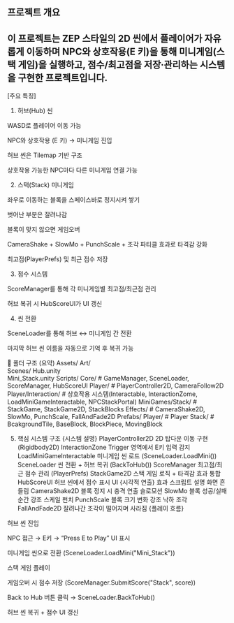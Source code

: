 프로젝트 개요
-------------------------------------------------------------------------------------------------
이 프로젝트는 ZEP 스타일의 2D 씬에서
플레이어가 자유롭게 이동하며 NPC와 상호작용(E 키)을 통해
미니게임(스택 게임)을 실행하고, 점수/최고점을 저장·관리하는 시스템을 구현한 프로젝트입니다.
-------------------------------------------------------------------------------------------------
[주요 특징]
1. 허브(Hub) 씬

WASD로 플레이어 이동 가능

NPC와 상호작용 (E 키) → 미니게임 진입

허브 씬은 Tilemap 기반 구조

상호작용 가능한 NPC마다 다른 미니게임 연결 가능

2. 스택(Stack) 미니게임

좌우로 이동하는 블록을 스페이스바로 정지시켜 쌓기

벗어난 부분은 잘려나감

블록이 맞지 않으면 게임오버

CameraShake + SlowMo + PunchScale + 조각 파티클 효과로 타격감 강화

최고점(PlayerPrefs) 및 최근 점수 저장

3. 점수 시스템

ScoreManager를 통해 각 미니게임별 최고점/최근점 관리

허브 복귀 시 HubScoreUI가 UI 갱신

4. 씬 전환

SceneLoader를 통해 허브 ↔ 미니게임 간 전환

마지막 허브 씬 이름을 자동으로 기억 후 복귀 가능

📁 폴더 구조 (요약)
Assets/
 Art/                 
 Scenes/
  Hub.unity       
  Mini_Stack.unity
 Scripts/
  Core/           # GameManager, SceneLoader, ScoreManager, HubScoreUI
  Player/         # PlayerController2D, CameraFollow2D
  Player/Interaction/  # 상호작용 시스템(Interactable, InteractionZome, LoadMiniGameInteractable, NPCStackPortal)
  MiniGames/Stack/     # StackGame, StackGame2D, StackBlocks
  Effects/        # CameraShake2D, SlowMo, PunchScale, FallAndFade2D
 Prefabs/
  Player/         # Player
  Stack/          # BcakgroundTile, BaseBlock, BlockPiece, MovingBlock

5. 핵심 시스템 구조
{시스템	설명}
PlayerController2D	2D 탑다운 이동 구현 (Rigidbody2D)
InteractionZone	Trigger 영역에서 E키 입력 감지
LoadMiniGameInteractable	미니게임 씬 로드 (SceneLoader.LoadMini())
SceneLoader	씬 전환 + 허브 복귀 (BackToHub())
ScoreManager	최고점/최근 점수 관리 (PlayerPrefs)
StackGame2D	스택 게임 로직 + 타격감 효과 통합
HubScoreUI	허브 씬에서 점수 표시 UI
{시각적 연출}
효과	스크립트	설명
화면 흔들림	CameraShake2D	블록 정지 시 충격 연출
슬로모션	SlowMo	블록 성공/실패 순간 강조
스케일 펀치	PunchScale	블록 크기 변화 강조
낙하 조각	FallAndFade2D	잘려나간 조각이 떨어지며 사라짐
{플레이 흐름}

허브 씬 진입

NPC 접근 → E키 → “Press E to Play” UI 표시

미니게임 씬으로 전환 (SceneLoader.LoadMini("Mini_Stack"))

스택 게임 플레이

게임오버 시 점수 저장 (ScoreManager.SubmitScore("Stack", score))

Back to Hub 버튼 클릭 → SceneLoader.BackToHub()

허브 씬 복귀 + 점수 UI 갱신
